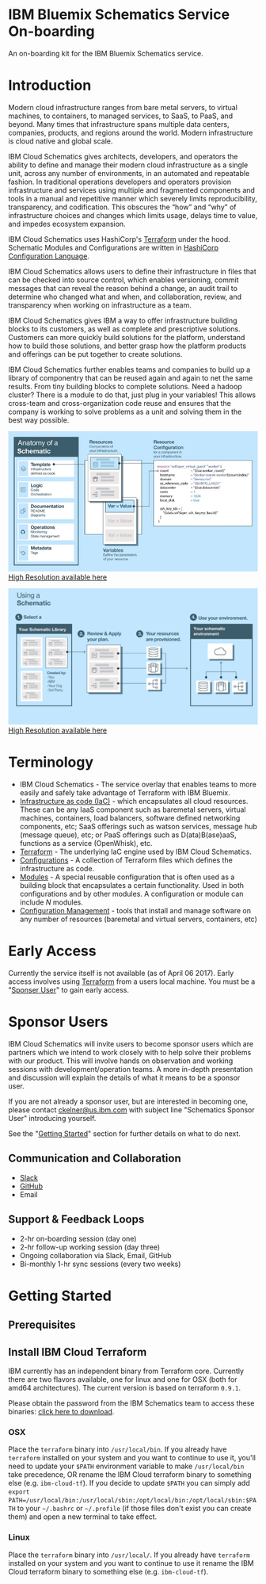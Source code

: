 # IBM Bluemix Schematics Service On-boarding
An on-boarding kit for the IBM Bluemix Schematics service.

# Introduction
Modern cloud infrastructure ranges from bare metal servers, to virtual machines, to containers, to managed services, to SaaS, to PaaS, and beyond.  Many times that infrastructure spans multiple data centers, companies, products, and regions around the world. Modern infrastructure is cloud native and global scale.

IBM Cloud Schematics gives architects, developers, and operators the ability to define and manage their modern cloud infrastructure as a single unit, across any number of environments, in an automated and repeatable fashion. In traditional operations developers and operators provision infrastructure and services using multiple and fragmented components and tools in a manual and repetitive manner which severely limits reproducibility, transparency, and codification. This obscures the “how” and “why” of infrastructure choices and changes which limits usage, delays time to value, and impedes ecosystem expansion.

IBM Cloud Schematics uses HashiCorp's [Terraform](https://www.terraform.io/) under the hood. Schematic Modules and Configurations are written in [HashiCorp Configuration Language](https://www.terraform.io/docs/configuration/syntax.html).

IBM Cloud Schematics allows users to define their infrastructure in files that can be checked into source control, which enables versioning, commit messages that can reveal the reason behind a change, an audit trail to determine who changed what and when, and collaboration, review, and transparency when working on infrastructure as a team.

IBM Cloud Schematics gives IBM a way to offer infrastructure building blocks to its customers, as well as complete and prescriptive solutions. Customers can more quickly build solutions for the platform, understand how to build those solutions, and better grasp how the platform products and offerings can be put together to create solutions.

IBM Cloud Schematics further enables teams and companies to build up a library of componentry that can be reused again and again to net the same results.  From tiny building blocks to complete solutions. Need a hadoop cluster? There is a module to do that, just plug in your variables! This allows cross-team and cross-organization code reuse and ensures that the company is working to solve problems as a unit and solving them in the best way possible.

![Anatomy of a Schematic](anatomy-schematic.jpg)  
[High Resolution available here](anatomy-schematic.png)  

![Using a Schematic](using-schematic.jpg)  
[High Resolution available here](using-schematic.png)  

# Terminology
- IBM Cloud Schematics - The service overlay that enables teams to more easily and safely take advantage of Terraform with IBM Bluemix.
- [Infrastructure as code (IaC)](https://en.wikipedia.org/wiki/Infrastructure_as_Code) - which encapsulates all cloud resources. These can be any IaaS component such as baremetal servers, virtual machines, containers, load balancers, software defined networking components, etc; SaaS offerings such as watson services, message hub (message queue), etc; or PaaS offerings such as D(ata)B(ase)aaS, functions as a service (OpenWhisk), etc.
- [Terraform](https://www.terraform.io/) - The underlying IaC engine used by IBM Cloud Schematics.
- [Configurations](https://www.terraform.io/docs/configuration/index.html) - A collection of Terraform files which defines the infrastructure as code.
- [Modules](https://www.terraform.io/docs/modules/index.html) - A special reusable configuration that is often used as a building block that encapsulates a certain functionality. Used in both configurations and by other modules. A configuration or module can include _N_ modules.
- [Configuration Management](https://www.terraform.io/intro/vs/chef-puppet.html) - tools that install and manage software on any number of resources (baremetal and virtual servers, containers, etc)

# Early Access
Currently the service itself is not available (as of April 06 2017). Early access involves using [Terraform](https://www.terraform.io/) from a users local machine. You must be a "[Sponser User](#sponser-user)" to gain early access.

# Sponsor Users
IBM Cloud Schematics will invite users to become sponsor users which are partners which we intend to work closely with to help solve their problems with our product. This will involve hands on observation and working sessions with development/operation teams. A more in-depth presentation and discussion will explain the details of what it means to be a sponsor user.

If you are not already a sponsor user, but are interested in becoming one, please contact [ckelner@us.ibm.com](mailto:ckelner@us.ibm.com) with subject line "Schematics Sponsor User" introducing yourself.

See the "[Getting Started](#getting-started)" section for further details on what to do next.

## Communication and Collaboration
- [Slack](https://ibm-blueprint-service.slack.com/signup)
- [GitHub](https://github.com/)
- Email

## Support & Feedback Loops
- 2-hr on-boarding session (day one)
- 2-hr follow-up working session (day three)
- Ongoing collaboration via Slack, Email, GitHub
- Bi-monthly 1-hr sync sessions (every two weeks)

# Getting Started  
## Prerequisites  
## Install IBM Cloud Terraform  
IBM currently has an independent binary from Terraform core. Currently there are two flavors available, one for linux and one for OSX (both for amd64 architectures). The current version is based on terraform `0.9.1`.

Please obtain the password from the IBM Schematics team to access these binaries: [click here to download](https://www.dropbox.com/sh/c18vcjnm5okizcz/AACAqFImsZw3GvQw9knb-ui_a?dl=0).

### OSX
Place the `terraform` binary into `/usr/local/bin`. If you already have `terraform` installed on your system and you want to continue to use it, you'll need to update your `$PATH` environment variable to make `/usr/local/bin` take precedence, OR rename the IBM Cloud terraform binary to something else (e.g. `ibm-cloud-tf`). If you decide to update `$PATH` you can simply add `export PATH=/usr/local/bin:/usr/local/sbin:/opt/local/bin:/opt/local/sbin:$PATH` to your `~/.bashrc` or `~/.profile` (if those files don't exist you can create them) and open a new terminal to take effect.

### Linux
Place the `terraform` binary into `/usr/local/`. If you already have `terraform` installed on your system and you want to continue to use it rename the IBM Cloud terraform binary to something else (e.g. `ibm-cloud-tf`).
